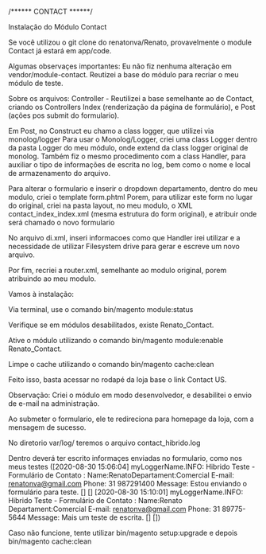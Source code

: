 /****** CONTACT ******/

Instalação do Módulo Contact

Se você utilizou o git clone do renatonva/Renato, provavelmente o module Contact já estará em app/code.

Algumas observaçes importantes: Eu não fiz nenhuma alteração em vendor/module-contact. Reutizei a base do módulo para recriar o meu módulo de teste.

Sobre os arquivos: Controller - Reutilizei a base semelhante ao de Contact, criando os Controllers Index (renderização da página de formulário), e Post (ações pos submit do formulario).

Em Post, no Construct eu chamo a class logger, que utilizei via monolog/logger Para usar o Monolog/Logger, criei uma class Logger dentro da pasta Logger do meu módulo, onde extend da class logger original de monolog. Também fiz o mesmo procedimento com a class Handler, para auxiliar o tipo de informações de escrita no log, bem como o nome e local de armazenamento do arquivo.

Para alterar o formulario e inserir o dropdown departamento, dentro do meu modulo, criei o template form.phtml Porem, para utilizar este form no lugar do original, criei na pasta layout, no meu modulo, o XML contact_index_index.xml (mesma estrutura do form original), e atribuir onde será chamado o novo formulario

No arquivo di.xml, inseri informacoes como que Handler irei utilizar e a necessidade de utilizar Filesystem drive para gerar e escreve um novo arquivo.

Por fim, recriei a router.xml, semelhante ao modulo original, porem atribuindo ao meu modulo.

Vamos à instalação:

Via terminal, use o comando bin/magento module:status

Verifique se em módulos desabilitados, existe Renato_Contact.

Ative o módulo utilizando o comando bin/magento module:enable Renato_Contact.

Limpe o cache utilizando o comando bin/magento cache:clean

Feito isso, basta acessar no rodapé da loja base o link Contact US.

Observação: Criei o módulo em modo desenvolvedor, e desabilitei o envio de e-mail na administração.

Ao submeter o formulario, ele te redireciona para homepage da loja, com a mensagem de sucesso.

No diretorio var/log/ teremos o arquivo contact_hibrido.log

Dentro deverá ter escrito informaçes enviadas no formulario, como nos meus testes ([2020-08-30 15:06:04] myLoggerName.INFO: Hibrido Teste - Formulário de Contato : Name:RenatoDepartament:Comercial E-mail: renatonva@gmail.com Phone: 31 987291400 Message: Estou enviando o formulário para teste. [] [] [2020-08-30 15:10:01] myLoggerName.INFO: Hibrido Teste - Formulário de Contato : Name:Renato Departament:Comercial E-mail: renatonva@gmail.com Phone: 31 89775-5644 Message: Mais um teste de escrita. [] [])

Caso não funcione, tente utilizar bin/magento setup:upgrade e depois bin/magento cache:clean
